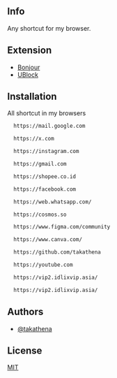 
## Info

Any shortcut for my browser.


## Extension

 - [Bonjour](https://bonjourr.fr/)
 - [UBlock](https://ublockorigin.com/)

## Installation

All shortcut in my browsers

```bash
  https://mail.google.com
```
```bash
  https://x.com
```
```bash
  https://instagram.com
```
```bash
  https://gmail.com
```
```bash
  https://shopee.co.id
```
```bash
  https://facebook.com
```
```bash
  https://web.whatsapp.com/
```
```bash
  https://cosmos.so
```
```bash
  https://www.figma.com/community
```
```bash
  https://www.canva.com/
```
```bash
  https://github.com/takathena
```
```bash
  https://youtube.com   
```
```bash
  https://vip2.idlixvip.asia/
```
```bash
  https://vip2.idlixvip.asia/
```

## Authors

- [@takathena](https://www.github.com/takathena)


## License

[MIT](https://choosealicense.com/licenses/mit/)



